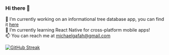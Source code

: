 ### Hi there 👋

🔭 I’m currently working on an informational tree database app, you can find it [here](https://github.com/Mhill-source/Treepedia)
<br />
🌱 I’m currently learning React Native for cross-platform mobile apps!
<br />
📫 You can reach me at michaelgafah@gmail.com
<br />

[![GitHub Streak](https://streak-stats.demolab.com?user=Mhill-source&theme=dark)](https://git.io/streak-stats)
